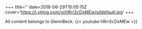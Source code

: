 +++
title=''
date=2018-06-29T15:05:15Z
cover='https://i.ytimg.com/vi/hRrr2cDxMEw/sddefault.jpg'
+++

All content belongs to GlennBeck.
{{< youtube hRrr2cDxMEw >}}
